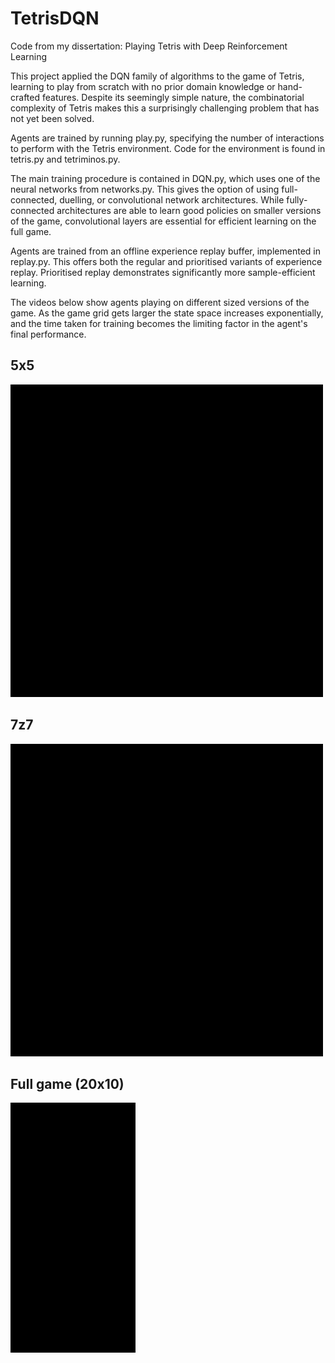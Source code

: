 # TetrisDQN
Code from my dissertation: Playing Tetris with Deep Reinforcement Learning

This project applied the DQN family of algorithms to the game of Tetris, learning to play from scratch with no prior domain
knowledge or hand-crafted features. Despite its seemingly simple nature, the combinatorial complexity of Tetris makes this a surprisingly challenging problem that has not yet been solved.


Agents are trained by running play.py, specifying the number of interactions to perform with the Tetris environment. Code for the 
environment is found in tetris.py and tetriminos.py. 

The main training procedure is contained in DQN.py, which uses one of the neural networks from networks.py. This gives
the option of using full-connected, duelling, or convolutional network architectures. While fully-connected architectures
are able to learn good policies on smaller versions of the game, convolutional layers are essential for efficient learning 
on the full game.

Agents are trained from an offline experience replay buffer, implemented in replay.py. This offers both the regular and
prioritised variants of experience replay. Prioritised replay demonstrates significantly more sample-efficient learning. 



The videos below show agents playing on different sized versions of the game. As the game grid gets larger the state space increases exponentially, and the time taken for training becomes the limiting factor in the agent's final performance.

## 5x5
![5x5](img/5x5.gif)


## 7z7
![7x7](img/5x5.gif)


## Full game (20x10)
![20x10](img/20x10.gif)

